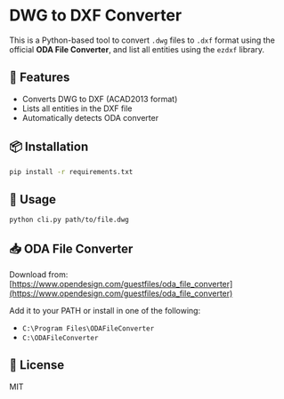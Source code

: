 # DWG to DXF Converter

This is a Python-based tool to convert `.dwg` files to `.dxf` format using the official **ODA File Converter**, and list all entities using the `ezdxf` library.

## 🔧 Features

- Converts DWG to DXF (ACAD2013 format)
- Lists all entities in the DXF file
- Automatically detects ODA converter

## 📦 Installation

```bash
pip install -r requirements.txt
```

## 🚀 Usage

```bash
python cli.py path/to/file.dwg
```

## 📥 ODA File Converter

Download from: [https://www.opendesign.com/guestfiles/oda_file_converter](https://www.opendesign.com/guestfiles/oda_file_converter)

Add it to your PATH or install in one of the following:

- `C:\Program Files\ODAFileConverter`
- `C:\ODAFileConverter`

## 📄 License

MIT
